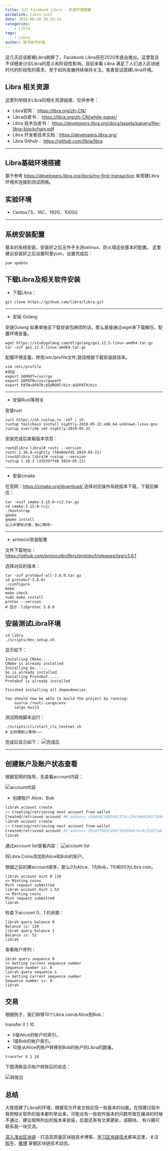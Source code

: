 ```yaml
---
title: 入门 Facebook Libra - 开发环境搭建
permalink: libra-init
date: 2019-06-20 20:25:14
categories:
    - Libra
tags:
    - Libra
author: 投河自尽的鱼
---
```


这几天应该都被Libra刷屏了。Facebook Libra将在2020年底会推出。这里暂且不详细来讨论Libra的意义和阶段性影响。目前来看 Libra 满足了人们进入区块链时代的阶段性的需求，至于如何发展持续保持关注。笔者尝试搭建Libra环境。

<!-- more -->


## Libra 相关资源

这里列举相关Libra的相关资源链接，仅供参考：
* Libra官网： https://libra.org/zh-CN/
* Libra白皮书： https://libra.org/zh-CN/white-paper/
* Libra 技术白皮书： https://developers.libra.org/docs/assets/papers/the-libra-blockchain.pdf
* Libra 开发者技术文档：https://developers.libra.org/
* Libra Github： https://github.com/libra/libra

---

## Libra基础环境搭建

基于参考 https://developers.libra.org/docs/my-first-transaction
来搭建Libra 环境并连接到测试网络。

## 实验环境

* Centos7.5、16C、192G、1000G

---

## 系统安装配置

基本的系统安装，安装好之后无外乎关闭selinux、防火墙这些基本的配置。
这里建议安装好之后设置阿里yum，设置完成后：

```
yum update
```

## 下载Libra及相关软件安装

* 下载Libra：

```
git clone https://github.com/libra/libra.git
```

---

* 安装 Golang

安装Golang
如果单独去下载安装包麻烦的话，那么直接通过wget来下载解压，配置环境变量。

```
wget https://studygolang.com/dl/golang/go1.12.5.linux-amd64.tar.gz
tar -xvf go1.12.5.linux-amd64.tar.gz
```

配置环境变量。修改/etc/profile文件,路径根据下载安装路径来。

```
vim /etc/profile
#添加
export GOROOT=/usr/go
export GOPATH=/usr/gopath
export PATH=$PATH:$GOROOT/bin:$GOPATH/bin
```

---

* 安装Rust等相关

安装rust

```
curl https://sh.rustup.rs -sSf | sh
rustup toolchain install nightly-2019-05-22-x86_64-unknown-linux-gnu
rustup override set nightly-2019-05-22
```

安装完成后查看版本信息：

```
root@libra libra]# rustc --version
rustc 1.36.0-nightly (50a0defd5 2019-05-21)
[root@libra libra]# rustup --version
rustup 1.18.3 (435397f48 2019-05-22)
```

---

* 安装cmake

在官网：https://cmake.org/download/
选择对应操作系统版本下载，下载后解压：

```
tar -xvzf cmake-3.15.0-rc2.tar.gz
cd cmake-3.15.0-rc2/
./bootstrap
gmake
gmake install
以上步骤有点慢，耐心等待~
```

---

* protocol安装配置

文件下载地址：https://github.com/protocolbuffers/protobuf/releases/tag/v3.6.1

选择对应的版本：

```
tar -xvf protobuf-all-3.8.0.tar.gz
cd protobuf-3.8.0/
./configure
make
make check
sudo make install
protoc --version
# 显示：libprotoc 3.8.0
```

## 安装测试Libra环境

```
cd libra
./scripts/dev_setup.sh
```

显示如下：

```
Installing CMake......
CMake is already installed
Installing Go......
Go is already installed
Installing Protobuf......
Protobuf is already installed

Finished installing all dependencies.

You should now be able to build the project by running:
	source /root/.cargo/env
	cargo build
```

测试网络脚本运行：

```
./scripts/cli/start_cli_testnet.sh
# 比较慢耐心等待~~~
```

完成后显示如下：
![完成后](https://img.learnblockchain.cn/2019/06/15610366965462.png)

---

## 创建账户及账户状态查看

根据官网的指导，先查看account内容：

![account内容](https://img.learnblockchain.cn/2019/06/15610367211287.png)

* 创建账户 Alice、Bob

```bash
libra% account create
>> Creating/retrieving next account from wallet
Created/retrieved account #0 address c94d5411d85442374cc24c0eb0203f1666c9cd681eb4eeedf366905c950c20ee
libra% account create
>> Creating/retrieving next account from wallet
Created/retrieved account #1 address 39c0ff0bdc00b710599e6f4c8c32d2fa873ce360f20b100703eca748e0941f24
libra%
```

通过account list查看内容：
![account list](https://img.learnblockchain.cn/2019/06/15610367437648.png)


将Libra Coins添加到Alice和Bob的账户。

根据之前的建account顺序，那么0为Alice、1为Bob，110和50为Libra coin。

```
libra% account mint 0 110
>> Minting coins
Mint request submitted
libra% account mint 1 52
>> Minting coins
Mint request submitted
libra%
```

检查下account 0、1 的余额：

```
libra% query balance 0
Balance is: 110
libra% query balance 1
Balance is: 52
libra%
```

查看账户序列：

```
ibra% query sequence 0
>> Getting current sequence number
Sequence number is: 0
libra% query sequence 1
>> Getting current sequence number
Sequence number is: 0
libra%
```

## 交易

根据例子，我们转移10个Libra coin从Alice到Bob：

transfer 0 1 10

* 0是Alice的帐户的索引。
* 1是Bob的帐户索引。
* 10是从Alice的账户转移到Bob的账户的Libra的数量。

```
transfer 0 1 10
```

下图清晰显示账户转账后的状态：

![转账后](https://img.learnblockchain.cn/2019/06/15610368113447.png)

## 总结


大致搭建了Libra的环境，根据官方开发文档实现一些基本的功能。在搭建过程中我把相关软件的版本都列举出来，可能会有一些软件版本的问题导致在编译的时候不通过，建议按照列出的版本来安装，后面还有有文章更新，请期待。
有兴趣可联系我一块交流。


[深入浅出区块链](https://learnblockchain.cn/) - 打造高质量区块链技术博客，[学习区块链技术](https://learnblockchain.cn/2018/01/11/guide/)都来这里，关注[知乎](https://www.zhihu.com/people/xiong-li-bing/activities)、[微博](https://weibo.com/517623789) 掌握区块链技术动态。
